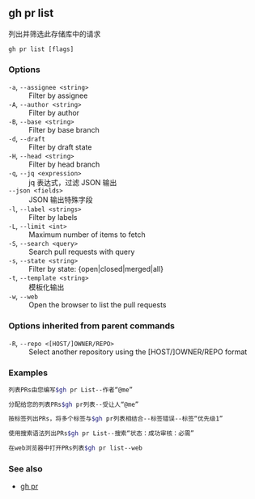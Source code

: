 

## gh pr list

列出并筛选此存储库中的请求

```
gh pr list [flags]
```

### Options

<dl class="flags">
	<dt><code>-a</code>, <code>--assignee &lt;string&gt;</code></dt>
	<dd>Filter by assignee</dd>

<dt><code>-A</code>, <code>--author &lt;string&gt;</code></dt>
<dd>Filter by author</dd>

<dt><code>-B</code>, <code>--base &lt;string&gt;</code></dt>
<dd>Filter by base branch</dd>

<dt><code>-d</code>, <code>--draft</code></dt>
<dd>Filter by draft state</dd>

<dt><code>-H</code>, <code>--head &lt;string&gt;</code></dt>
<dd>Filter by head branch</dd>

<dt><code>-q</code>, <code>--jq &lt;expression&gt;</code></dt>
<dd>jq 表达式，过滤 JSON 输出</dd>

<dt><code>--json &lt;fields&gt;</code></dt>
<dd>JSON 输出特殊字段</dd>

<dt><code>-l</code>, <code>--label &lt;strings&gt;</code></dt>
<dd>Filter by labels</dd>

<dt><code>-L</code>, <code>--limit &lt;int&gt;</code></dt>
<dd>Maximum number of items to fetch</dd>

<dt><code>-S</code>, <code>--search &lt;query&gt;</code></dt>
<dd>Search pull requests with query</dd>

<dt><code>-s</code>, <code>--state &lt;string&gt;</code></dt>
<dd>Filter by state: {open|closed|merged|all}</dd>

<dt><code>-t</code>, <code>--template &lt;string&gt;</code></dt>
<dd>模板化输出</dd>

<dt><code>-w</code>, <code>--web</code></dt>
<dd>Open the browser to list the pull requests</dd>

</dl>

### Options inherited from parent commands

<dl class="flags">
	<dt><code>-R</code>, <code>--repo &lt;[HOST/]OWNER/REPO&gt;</code></dt>
	<dd>Select another repository using the [HOST/]OWNER/REPO format</dd>
</dl>

### Examples

```bash
列表PRs由您编写$gh pr List--作者“@me”

分配给您的列表PRs$gh pr列表--受让人“@me”

按标签列出PRs，将多个标签与$gh pr列表相结合--标签错误--标签“优先级1”

使用搜索语法列出PRs$gh pr List--搜索“状态：成功审核：必需”

在web浏览器中打开PRs列表$gh pr list--web
```


### See also

-   [gh pr](./gh_pr)
